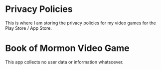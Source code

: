 # Privacy Policies
This is where I am storing the privacy policies for my video games for the Play Store / App Store.

# Book of Mormon Video Game
This app collects no user data or information whatsoever.
